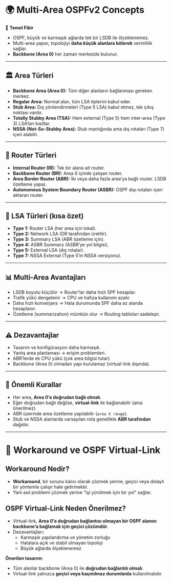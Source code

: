 # 🌍 Multi-Area OSPFv2 Concepts

🔹 **Temel Fikir**  
- OSPF, büyük ve karmaşık ağlarda tek bir LSDB ile ölçeklenemez.  
- Multi-area yapısı, topolojiyi **daha küçük alanlara bölerek** verimlilik sağlar.  
- **Backbone (Area 0)** her zaman merkezde bulunur.  

---

## 🏛️ Area Türleri
- **Backbone Area (Area 0):** Tüm diğer alanların bağlanması gereken merkez.  
- **Regular Area:** Normal alan, tüm LSA tiplerini kabul eder.  
- **Stub Area:** Dış yönlendirmeleri (Type 5 LSA) kabul etmez, tek çıkış noktası vardır.  
- **Totally Stubby Area (TSA):** Hem external (Type 5) hem inter-area (Type 3) LSA’ları kısıtlar.  
- **NSSA (Not-So-Stubby Area):** Stub mantığında ama dış rotaları (Type 7) içeri alabilir.  

---

## 🚦 Router Türleri
- **Internal Router (IR):** Tek bir alana ait router.  
- **Backbone Router (BR):** Area 0 içinde çalışan router.  
- **Area Border Router (ABR):** İki veya daha fazla area’ya bağlı router. LSDB özetleme yapar.  
- **Autonomous System Boundary Router (ASBR):** OSPF dışı rotaları içeri aktaran router.  

---

## 📡 LSA Türleri (kısa özet)
- **Type 1:** Router LSA (her area için lokal).  
- **Type 2:** Network LSA (DR tarafından üretilir).  
- **Type 3:** Summary LSA (ABR özetleme için).  
- **Type 4:** ASBR Summary (ASBR’ye yol bilgisi).  
- **Type 5:** External LSA (dış rotalar).  
- **Type 7:** NSSA External (Type 5’in NSSA versiyonu).  

---

## 📊 Multi-Area Avantajları
- LSDB boyutu küçülür → Router’lar daha hızlı SPF hesaplar.  
- Trafik yükü dengelenir → CPU ve hafıza kullanımı azalır.  
- Daha hızlı konverjans → Hata durumunda SPF daha az alanda hesaplanır.  
- Özetleme (summarization) mümkün olur → Routing tabloları sadeleşir.  

---

## ⚠️ Dezavantajlar
- Tasarım ve konfigürasyon daha karmaşık.  
- Yanlış area planlaması → erişim problemleri.  
- ABR’lerde ek CPU yükü (çok area bilgisi tutar).  
- Backbone (Area 0) olmadan yapı kurulamaz (virtual-link dışında).  

---

## 🔑 Önemli Kurallar
- Her area, **Area 0’a doğrudan bağlı olmalı**.  
- Eğer doğrudan bağlı değilse, **virtual-link** ile bağlanabilir (ama önerilmez).  
- ABR üzerinde area özetleme yapılabilir (`area X range`).  
- Stub ve NSSA alanlarda varsayılan rota genellikle **ABR tarafından** dağıtılır.  

---

# 🔹 Workaround ve OSPF Virtual-Link

## Workaround Nedir?
- **Workaround**, bir sorunu kalıcı olarak çözmek yerine, geçici veya dolaylı bir yöntemle çalışır hale getirmektir.  
- Yani asıl problemi çözmek yerine "işi yürütmek için bir yol" sağlar.

## OSPF Virtual-Link Neden Önerilmez?
- Virtual-link, **Area 0’a doğrudan bağlantısı olmayan bir OSPF alanını backbone’a bağlamak için geçici çözümdür**.  
- Dezavantajları:
  - Karmaşık yapılandırma ve yönetim zorluğu
  - Hatalara açık ve stabil olmayan topoloji
  - Büyük ağlarda ölçeklenemez

**Önerilen tasarım:**  
- Tüm alanlar backbone (Area 0) ile **doğrudan bağlantılı olmalı**.  
- Virtual-link yalnızca **geçici veya kaçınılmaz durumlarda** kullanılmalıdır.
